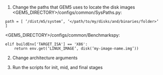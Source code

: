 1. Change the paths that GEM5 uses to locate the disk images
<GEM5\_DIRECTORY>/configs/common/SysPaths.py:
```
path = [ ’/dist/m5/system’, ’</path/to/my/disks/and/binaries/folder>’ ]
```

<GEM5\_DIRECTORY>/configs/common/Benchmarkspy:
```
elif buildEnv['TARGET_ISA'] == 'X86':
    return env.get(’LINUX_IMAGE’, disk(’my-image-name.img’))
```

2. Change architecture arguments

3. Run the scripts for init, mid, and final stages
